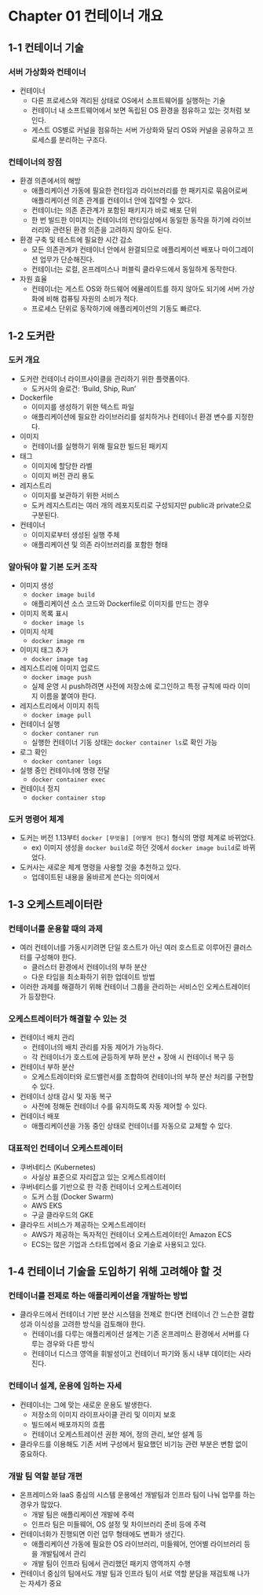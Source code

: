 # Chapter 01 컨테이너 개요
## 1-1 컨테이너 기술

### 서버 가상화와 컨테이너

- 컨테이너
    - 다른 프로세스와 격리된 상태로 OS에서 소프트웨어를 실행하는 기술
    - 컨테이너 내 소프트웨어에서 보면 독립된 OS 환경을 점유하고 있는 것처럼 보인다.
    - 게스트 OS별로 커널을 점유하는 서버 가상화와 달리 OS와 커널을 공유하고 프로세스를 분리하는 구조다.

### 컨테이너의 장점

- 환경 의존에서의 해방
    - 애플리케이션 가동에 필요한 런타임과 라이브러리를 한 패키지로 묶음어로써 애플리케이션 의존 관계를 컨테이너 안에 집약할 수 있다.
    - 컨테이너는 의존 존관계가 포함된 패키지가 바로 배포 단위
    - 한 번 빌드한 이미지는 컨테이너의 런타임상에서 동일한 동작을 하기에 라이브러리와 관련된 환경 의존을 고려하지 않아도 된다.
- 환경 구축 및 테스트에 필요한 시간 감소
    - 모든 의존관계가 컨테이너 안에서 완결되므로 애플리케이션 배포나 마이그레이션 업무가 단순해진다.
    - 컨테이너는 로컬, 온프레미스나 퍼블릭 클라우드에서 동일하게 동작한다.
- 자원 효율
    - 컨테이너는 게스트 OS와 하드웨어 에뮬레이트를 하지 않아도 되기에 서버 가상화에 비해 컴퓨팅 자원의 소비가 적다.
    - 프로세스 단위로 동작하기에 애플리케이션의 기동도 빠르다.

## 1-2 도커란

### 도커 개요

- 도커란 컨테이너 라이프사이클을 관리하기 위한 플랫폼이다.
    - 도커사의 슬로건: ‘Build, Ship, Run’
- Dockerfile
    - 이미지를 생성하기 위한 텍스트 파일
    - 애플리케이션에 필요한 라이브러리를 설치하거나 컨테이너 환경 변수를 지정한다.
- 이미지
    - 컨테이너를 실행하기 위해 필요한 빌드된 패키지
- 태그
    - 이미지에 할당한 라벨
    - 이미지 버전 관리 용도
- 레지스트리
    - 이미지를 보관하기 위한 서비스
    - 도커 레지스트리는 여러 개의 레포지토리로 구성되지만 public과 private으로 구분된다.
- 컨테이너
    - 이미지로부터 생성된 실행 주체
    - 애플리케이션 및 의존 라이브러리를 포함한 형태

### 알아둬야 할 기본 도커 조작

- 이미지 생성
    - `docker image build`
    - 애플리케이션 소스 코드와 Dockerfile로 이미지를 만드는 경우
- 이미지 목록 표시
    - `docker image ls`
- 이미지 삭제
    - `docker image rm`
- 이미지 태그 추가
    - `docker image tag`
- 레지스트리에 이미지 업로드
    - `docker image push`
    - 실제 운영 시 push하려면 사전에 저장소에 로그인하고 특정 규칙에 따라 이미지 이름을 붙여야 한다.
- 레지스트리에서 이미지 취득
    - `docker image pull`
- 컨테이너 실행
    - `docker contaner run`
    - 실행한 컨테이너 기동 상태는 `docker container ls`로 확인 가능
- 로그 확인
    - `docker contaner logs`
- 실행 중인 컨테이너에 명령 전달
    - `docker container exec`
- 컨테이너 정지
    - `docker container stop`

### 도커 명령어 체계

- 도커는 버전 1.13부터 `docker [무엇을] [어떻게 한다]` 형식의 명령 체계로 바뀌었다.
    - ex) 이미지 생성을 `docker build`로 하던 것에서 `docker image build`로 바뀌었다.
- 도커사는 새로운 체계 명령을 사용할 것을 추천하고 있다.
    - 업데이트된 내용을 올바르게 쓴다는 의미에서

## 1-3 오케스트레이터란

### 컨테이너를 운용할 때의 과제

- 여러 컨테이너를 가동시키려면 단일 호스트가 아닌 여러 호스트로 이루어진 클러스터를 구성해야 한다.
  - 클러스터 환경에서 컨테이너의 부하 분산
  - 다운 타임을 최소화하기 위한 업데이트 방법
- 이러한 과제를 해결하기 위해 컨테이너 그룹을 관리하는 서비스인 오케스트레이터가 등장한다.

### 오케스트레이터가 해결할 수 있는 것

- 컨테이너 배치 관리
  - 컨테이너의 배치 관리를 자동 제어가 가능하다.
  - 각 컨테이너가 호스트에 균등하게 부하 분산 + 장애 시 컨테이너 복구 등
- 컨테이너 부하 분산
  - 오케스트레이터와 로드밸런서를 조합하여 컨테이너의 부하 분산 처리를 구현할 수 있다.
- 컨테이너 상태 감시 및 자동 복구
  - 사전에 정해둔 컨테이너 수를 유지하도록 자동 제어할 수 있다.
- 컨테이너 배포
  - 애플리케이션을 가동 중인 상태로 컨테이너를 자동으로 교체할 수 있다.

### 대표적인 컨테이너 오케스트레이터

- 쿠버네티스 (Kubernetes)
  - 사실상 표준으로 자리잡고 있는 오케스트레이터
- 쿠버네티스를 기반으로 한 각종 컨테이너 오케스트레이터
  - 도커 스웜 (Docker Swarm)
  - AWS EKS
  - 구글 클라우드의 GKE
- 클라우드 서비스가 제공하는 오케스트레이터
  - AWS가 제공하는 독자적인 컨테이너 오케스트레이터인 Amazon ECS
  - ECS는 많은 기업과 스타트업에서 중요 기술로 사용되고 있다.

## 1-4 컨테이너 기술을 도입하기 위해 고려해야 할 것

### 컨테이너를 전제로 하는 애플리케이션을 개발하는 방법

- 클라우드에서 컨테이너 기반 분산 시스템을 전제로 한다면 컨테이너 간 느슨한 결합성과 이식성을 고려한 방식을 검토해야 한다.
  - 컨테이너를 다루는 애플리케이션 설계는 기존 온프레미스 환경에서 서버를 다루는 경우와 다른 방식
  - 컨테이너 디스크 영역을 휘발성이고 컨테이너 파기와 동시 내부 데이터는 사라진다.

### 컨테이너 설계, 운용에 임하는 자세

- 컨테이너는 그에 맞는 새로운 운용도 발생한다.
  - 저장소의 이미지 라이프사이클 관리 및 이미지 보호
  - 빌드에서 배포까지의 흐름
  - 컨테이너 오케스트레이션 권한 제어, 정의 관리, 보안 설계 등
- 클라우드를 이용해도 기존 서버 구성에서 필요했던 비기능 관련 부분은 변함 없이 중요하다.

### 개발 팀 역할 분담 개편

- 온프레미스와 IaaS 중심의 시스템 운용에선 개발팀과 인프라 팀이 나눠 업무를 하는 경우가 많았다.
  - 개발 팀은 애플리케이션 개발에 주력
  - 인프라 팀은 미들웨어, OS 설정 및 차이브러리 준비 등에 주력
- 컨테이너화가 진행되면 이런 업무 형태에도 변화가 생긴다.
  - 애플리케이션 가동에 필요한 OS 라이브러리, 미들웨어, 언어별 라이브러리 등을 개발팀에서 관리
  - 개발 팀이 인프라 팀에서 관리했던 패키지 영역까지 수행
- 컨테이너 중심의 팀에서도 개발 팀과 인프라 팀이 서로 역할 분담을 재검토해 나가는 자세가 중요

